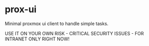 # prox-ui
Minimal proxmox ui client to handle simple tasks.

USE IT ON YOUR OWN RISK - CRITICAL SECURITY ISSUES - FOR INTRANET ONLY RIGHT NOW!
